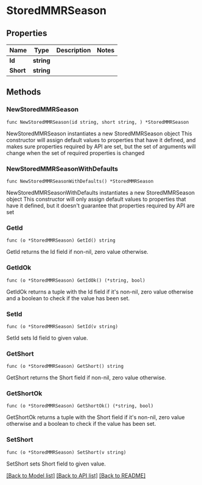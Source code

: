 # StoredMMRSeason

## Properties

Name | Type | Description | Notes
------------ | ------------- | ------------- | -------------
**Id** | **string** |  | 
**Short** | **string** |  | 

## Methods

### NewStoredMMRSeason

`func NewStoredMMRSeason(id string, short string, ) *StoredMMRSeason`

NewStoredMMRSeason instantiates a new StoredMMRSeason object
This constructor will assign default values to properties that have it defined,
and makes sure properties required by API are set, but the set of arguments
will change when the set of required properties is changed

### NewStoredMMRSeasonWithDefaults

`func NewStoredMMRSeasonWithDefaults() *StoredMMRSeason`

NewStoredMMRSeasonWithDefaults instantiates a new StoredMMRSeason object
This constructor will only assign default values to properties that have it defined,
but it doesn't guarantee that properties required by API are set

### GetId

`func (o *StoredMMRSeason) GetId() string`

GetId returns the Id field if non-nil, zero value otherwise.

### GetIdOk

`func (o *StoredMMRSeason) GetIdOk() (*string, bool)`

GetIdOk returns a tuple with the Id field if it's non-nil, zero value otherwise
and a boolean to check if the value has been set.

### SetId

`func (o *StoredMMRSeason) SetId(v string)`

SetId sets Id field to given value.


### GetShort

`func (o *StoredMMRSeason) GetShort() string`

GetShort returns the Short field if non-nil, zero value otherwise.

### GetShortOk

`func (o *StoredMMRSeason) GetShortOk() (*string, bool)`

GetShortOk returns a tuple with the Short field if it's non-nil, zero value otherwise
and a boolean to check if the value has been set.

### SetShort

`func (o *StoredMMRSeason) SetShort(v string)`

SetShort sets Short field to given value.



[[Back to Model list]](../README.md#documentation-for-models) [[Back to API list]](../README.md#documentation-for-api-endpoints) [[Back to README]](../README.md)


